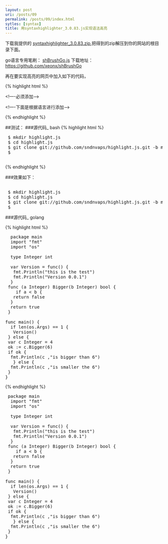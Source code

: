 ```yaml
---
layout: post
uri: /posts/09
permalink: /posts/09/index.html
sytles: [syntax]
title: 用syntaxhighlighter_3.0.83.js实现语法高亮
---
```



下载我提供的
[syntaxhighlighter_3.0.83.zip](/images/post/download/syntaxhighlighter_3.0.83.zip "syntaxhighlighter_3.0.83.zip"),把得到的zip解压到你的网站的根目录下面。

go语言专用笔刷：
[shBrushGo.js](/images/post/download/shBrushGo.zip "点击我下载") 下载地址：<a href="https://github.com/xeonx/shBrushGo">https://github.com/xeonx/shBrushGo</a>

再在要实现高亮的网页中加入如下的代码，

{% highlight html %}

<!—-必须添加--> 
<script type="text/javascript" src="scripts/shCore.js"></script> 
<!—-下面是根据语言进行添加--> 
<script type="text/javascript" src="scripts/shBrushJScript.js"></script>
 <script type="text/javascript" src="scripts/shBrushCSharp.js"></script> 
 <script type="text/javascript" src="scripts/shBrushBash.js"></script>
 <!--添加了JScript,Bash,CSharp三个语言的支持-->
  <link type="text/css" rel="stylesheet" href="styles/shCoreDefault.css"/>
 <script type="text/javascript">SyntaxHighlighter.all();</script>  

{% endhighlight %}

##测试：
###源代码_ bash
 {% highlight html %}
<pre class="brush: bash;">
 $ mkdir highlight.js
 $ cd highlight.js
 $ git clone git://github.com/sndnvaps/highlight.js.git -b master ./
 $ 

</pre>
{% endhighlight %}

###效果如下：

<pre class="brush: bash">

 $ mkdir highlight.js
 $ cd highlight.js
 $ git clone git://github.com/sndnvaps/highlight.js.git -b master ./
 $ 
</pre>

###源代码_ golang

{% highlight html %}
 <pre class="brush: go">
  package main 
  import "fmt"
  import "os"
  
  type Integer int

  var Version = func() {
   fmt.Println("this is the test")
   fmt.Println("Version 0.0.1")
  }
 func (a Integer) Bigger(b Integer) bool {
    if a < b {
   return false
  }
  return true 
 }

func main() {
  if len(os.Args) == 1 {
   Version()
 } else {
 var c Integer = 4
 ok := c.Bigger(6)
 if ok {
  fmt.Println(c ,"is bigger than 6")
   } else {
  fmt.Println(c ,"is smaller the 6")
 }
}
</pre>
{% endhighlight %}


<pre class="brush: go">
 package main 
  import "fmt"
  import "os"
  
  type Integer int

  var Version = func() {
   fmt.Println("this is the test")
   fmt.Println("Version 0.0.1")
  }
 func (a Integer) Bigger(b Integer) bool {
    if a < b {
   return false
  }
  return true 
 }

func main() {
  if len(os.Args) == 1 {
   Version()
 } else {
 var c Integer = 4
 ok := c.Bigger(6)
 if ok {
  fmt.Println(c ,"is bigger than 6")
   } else {
  fmt.Println(c ,"is smaller the 6")
 }
}

</pre>



